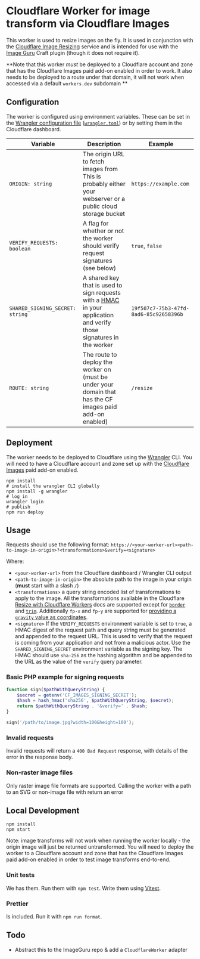 # Cloudflare Worker for image transform via Cloudflare Images

This worker is used to resize images on the fly. It is used in conjunction with the [Cloudflare Image Resizing](https://developers.cloudflare.com/images/image-resizing/) service and is intended for use with the [Image Guru](https://github.com/zaengle/craft-imageguru/) Craft plugin (though it does not require it).

**Note that this worker _must_ be deployed to a Cloudflare account and zone that has the Cloudflare Images paid add-on enabled in order to work. It also needs to be deployed to a route under that domain, it will not work when accessed via a default `workers.dev` subdomain **


## Configuration

The worker is configured using environment variables. These can be set in the [Wrangler configuration file](https://developers.cloudflare.com/workers/wrangler/configuration/) ([`wrangler.toml`](./wrangler.toml)) or by setting them in the Cloudflare dashboard.

| Variable                        | Description                                                                                                                                                | Example                                |
|---------------------------------|------------------------------------------------------------------------------------------------------------------------------------------------------------|----------------------------------------|
| `ORIGIN: string`                | The origin URL to fetch images from<br/>This is probably either your webserver or a public cloud storage bucket                                            | `https://example.com`                  |
| `VERIFY_REQUESTS: boolean`      | A flag for whether or not the worker should verify request signatures (see below)                                                                          | `true`, `false`                        |
| `SHARED_SIGNING_SECRET: string` | A shared key that is used to sign requests with a [HMAC](https://en.wikipedia.org/wiki/HMAC) in your application and verify those signatures in the worker | `19f507c7-75b3-47fd-8ad6-85c92658396b` |
| `ROUTE: string`                 | The route to deploy the worker on (must be under your domain that has the CF images paid add-on enabled)                                                   | `/resize`                              |

## Deployment

The worker needs to be deployed to Cloudflare using the [Wrangler](https://developers.cloudflare.com/workers/cli-wrangler) CLI. You will need to have a Cloudflare account and zone set up with the [Cloudflare Images](https://developers.cloudflare.com/images/) paid add-on enabled.

```shell
npm install
# install the wrangler CLI globally
npm install -g wrangler
# log in
wrangler login
# publish
npm run deploy
```

## Usage

Requests should use the following format: `https://<your-worker-url><path-to-image-in-origin>?<transformations>&verify=<signature>`

Where:

- `<your-worker-url>` from the Cloudflare dashboard / Wrangler CLI output
- `<path-to-image-in-origin>` the absolute path to the image in your origin (**must** start with a slash `/`)
- `<transformations>` a query string encoded list of transformations to apply to the image. All the transformations available in the Cloudflare [Resize with Cloudflare Workers](https://developers.cloudflare.com/images/image-resizing/resize-with-workers/) docs are supported except for [`border`](https://developers.cloudflare.com/images/image-resizing/resize-with-workers/#border) and [`trim`](https://developers.cloudflare.com/images/image-resizing/resize-with-workers/#trim). Additionally `fp-x` and `fp-y` are supported for [providing a `gravity` value as coordinates](https://developers.cloudflare.com/images/image-resizing/resize-with-workers/#gravity).
- `<signature>` If the `VERIFY_REQUESTS` environment variable is set to `true`,  a HMAC digest of the request path and query string must be generated and appended to the request URL. This is used to verify that the request is coming from your application and not from a malicious actor. Use the `SHARED_SIGNING_SECRET` environment variable as the signing key. The HMAC should use `sha-256` as the hashing algorithm and be appended to the URL as the value of the `verify` query parameter.

### Basic PHP example for signing requests

```php
function sign($pathWithQueryString) {
    $secret = getenv('CF_IMAGES_SIGNING_SECRET');
    $hash = hash_hmac('sha256', $pathWithQueryString, $secret);
    return $pathWithQueryString . '&verify=' . $hash;
}

sign('/path/to/image.jpg?width=100&height=100');
```

### Invalid requests

Invalid requests will return a `400 Bad Request` response, with details of the error in the response body.

### Non-raster image files

Only raster image file formats are supported. Calling the worker with a path to an SVG or non-image file with return an error

## Local Development

```shell
npm install
npm start
```

Note: image transforms will not work when running the worker locally - the origin image will just be returned untransformed. You will need to deploy the worker to a Cloudflare account and zone that has the Cloudflare Images paid add-on enabled in order to test image transforms end-to-end.

### Unit tests

We has them. Run them with `npm test`. Write them using [Vitest](https://vitest.dev/).

### Prettier

Is included. Run it with `npm run format`.

## Todo

- Abstract this to the ImageGuru repo & add a `CloudflareWorker` adapter

